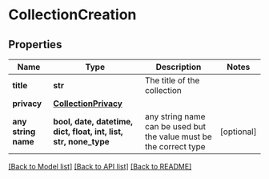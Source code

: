 # CollectionCreation


## Properties
Name | Type | Description | Notes
------------ | ------------- | ------------- | -------------
**title** | **str** | The title of the collection | 
**privacy** | [**CollectionPrivacy**](CollectionPrivacy.md) |  | 
**any string name** | **bool, date, datetime, dict, float, int, list, str, none_type** | any string name can be used but the value must be the correct type | [optional]

[[Back to Model list]](../README.md#documentation-for-models) [[Back to API list]](../README.md#documentation-for-api-endpoints) [[Back to README]](../README.md)



